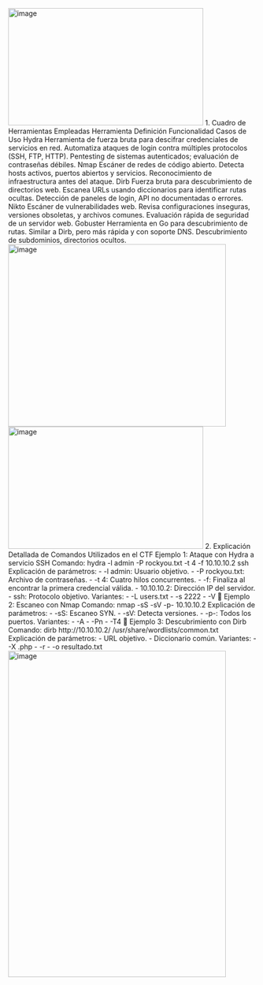 <img width="396" height="238" alt="image" src="https://github.com/user-attachments/assets/db04cf02-4560-4714-92d2-cc68c08b6d63" />
1.  Cuadro de Herramientas Empleadas
Herramienta	Definición	Funcionalidad	Casos de Uso
Hydra	Herramienta de fuerza bruta para descifrar credenciales de servicios en red.	Automatiza ataques de login contra múltiples protocolos (SSH, FTP, HTTP).	Pentesting de sistemas autenticados; evaluación de contraseñas débiles.
Nmap	Escáner de redes de código abierto.	Detecta hosts activos, puertos abiertos y servicios.	Reconocimiento de infraestructura antes del ataque.
Dirb	Fuerza bruta para descubrimiento de directorios web.	Escanea URLs usando diccionarios para identificar rutas ocultas.	Detección de paneles de login, API no documentadas o errores.
Nikto	Escáner de vulnerabilidades web.	Revisa configuraciones inseguras, versiones obsoletas, y archivos comunes.	Evaluación rápida de seguridad de un servidor web.
Gobuster	Herramienta en Go para descubrimiento de rutas.	Similar a Dirb, pero más rápida y con soporte DNS.	Descubrimiento de subdominios, directorios ocultos.

<img width="442" height="370" alt="image" src="https://github.com/user-attachments/assets/c7e369e8-7c1b-4acd-825f-cca16316c8ea" />
<img width="396" height="248" alt="image" src="https://github.com/user-attachments/assets/cfef4036-97d9-408c-b89f-7f1a3e2d4cc2" />
2.  Explicación Detallada de Comandos Utilizados en el CTF
 Ejemplo 1: Ataque con Hydra a servicio SSH
Comando:
hydra -l admin -P rockyou.txt -t 4 -f 10.10.10.2 ssh
Explicación de parámetros:
- -l admin: Usuario objetivo.
- -P rockyou.txt: Archivo de contraseñas.
- -t 4: Cuatro hilos concurrentes.
- -f: Finaliza al encontrar la primera credencial válida.
- 10.10.10.2: Dirección IP del servidor.
- ssh: Protocolo objetivo.
Variantes:
- -L users.txt
- -s 2222
- -V
🔹 Ejemplo 2: Escaneo con Nmap
Comando:
nmap -sS -sV -p- 10.10.10.2
Explicación de parámetros:
- -sS: Escaneo SYN.
- -sV: Detecta versiones.
- -p-: Todos los puertos.
Variantes:
- -A
- -Pn
- -T4
🔹 Ejemplo 3: Descubrimiento con Dirb
Comando:
dirb http://10.10.10.2/ /usr/share/wordlists/common.txt
Explicación de parámetros:
- URL objetivo.
- Diccionario común.
Variantes:
- -X .php
- -r
- -o resultado.txt
<img width="442" height="662" alt="image" src="https://github.com/user-attachments/assets/1ff602d8-6c5f-4e03-833d-f5c941f552cc" />
